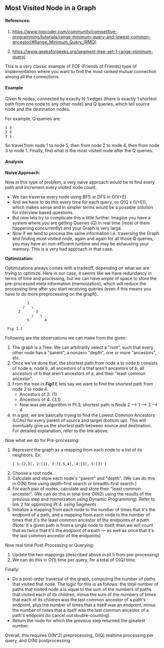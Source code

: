## Most Visited Node in a Graph
#### References:
1. https://www.topcoder.com/community/competitive-programming/tutorials/range-minimum-query-and-lowest-common-ancestor/#Range_Minimum_Query_(RMQ)

2. https://www.geeksforgeeks.org/segment-tree-set-1-range-minimum-query/


This is a very classic example of FOF (Friends of Friends) type of implementation where you want to find the most ranked mutual connection among all the connections.

#### Example

Given N nodes, connected by exactly N-1 edges (there is exactly 1 shortest path from one node to any other node) and Q queries, which tell source node and the destination nodes.

For example, Q queries are:

```
1 5
2 4
3 1
```

So travel from node 1 to node 5, then from node 2 to node 4, then from node 3 to node 1. Finally, find what is the most visited node after the Q queries.

#### Analysis

**Naive Approach:**

Now in this type of problem, a very naive approach would be to find every path and increment every visited node count.
 - We can traverse every node using BFS or DFS in O(V+E)
 - And we have to do this every time for each query, so O(Q x (V+E)), which makes sense and in simpler terms would be a possible solution for interview based questions.
 - But now lets try to complicate this a little further. Imagine you have a system where you are getting Queries (Q) in real time (most of them happening concurrently) and your Graph is very large.
 - Now if we tend to process the same information i.e. traversing the Graph and finding most visited node, again and again for all those Q queries, you may have an non-efficient runtime and may be exhausting your memory. This is a very bad approach in that case.

 **Optimization:**

 Optimizations always comes with a tradeoff, depending on what we are trying to optimize.
 Here in our case, it seems like we have redundancy in terms of time and processing, but we can have ample of space to store the pre-processed meta information (memoization), which will reduce the processing time after you start receiving queries (even if this means you have to do more preprocessing on the graph).

 ```
           1
         /   \
       2       3
             /   \
           5       4

  Fig 1.1
 ```

 Following are the observations we can make from the given:
  1. The graph is a Tree. We can arbitrarily select a "root", such that every other node has a "parent", a nonzero "depth", one or more "ancestors", etc.
  2. Once we've done that, the shortest path from node a to node b consists of node a, node b, all ancestors of a that aren't ancestors of b, all ancestors of b that aren't ancestors of a, and their "least common ancestor".
  3. From the tree in ***Fig1.1***, lets say we want to find the shortest path from node 2 to node 4.
      - Ancestors of 2: {1}
      - Ancestors of 4: {3,1}
      - Now was per algorithm in Pt.3; shortest path is Node 2 --> 1 --> 3 --> 4
  4. In a gist, we are basically trying to find the Lowest Common Ancestors (LCAs) for every parent of source and target (bottom up). This will eventually give us the shortest path between source and destination. For detailed explanation, refer to the link above.

Now what we do for Pre-processing:

 1. Represent the graph as a mapping from each node to a list of its neighbors. Ex:
      ```
      { 1:[2,3], 2:[1], 3:[1,5,4], 4:[3], 5:[3] }
      ```
 2. Choose a root node.
 3. Calculate and store each node's "parent" and "depth". (We can do this in O(N) time using depth-first search or breadth-first search.)
 4. For each pair of nodes, calculate and store their "least common ancestor". (We can do this in total time O(N2) using the results of the previous step and memoization using Dynamic Programming). Refer to link 2 for optimizing Pt 4. using Segments
 5. Initialize a mapping from each node to the number of times that it's the endpoint of a path, and a mapping from each node to the number of times that it's the least common ancestor of the endpoints of a path. (Note: if a given path is from a single node to itself, then we will count that as twice that it's the endpoint of a path — as well as once that it's the last common ancestor of the endpoints)

Now real time Post-Processing or Querying:

 1. Update the two mappings (described above in pt 5 from pre-processing)
 2. We can do this in O(1) time per query, for a total of O(Q) time.

Finally:
 - Do a post-order traversal of the graph, computing the number of paths that visited that node. The logic for this is as follows: the total number of paths that visited node a is equal to the sum of the numbers of paths that visited each of its children, minus the sum of the numbers of times that each of its children was the last common ancestor of a path's endpoint, plus the number of times that a itself was an endpoint, minus the number of times that a itself was the last common ancestor of a path's endpoint (to cancel out double-counting).
 - Return the node for which the previous step returned the greatest number.
 
Overall, this requires O(N^2) preprocessing, O(Q) realtime processing per query, and O(N) postprocessing.
